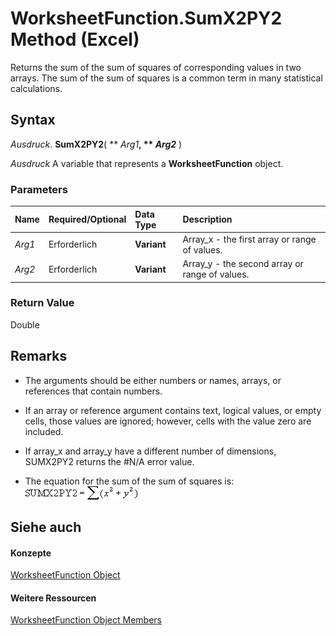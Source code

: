 
# WorksheetFunction.SumX2PY2 Method (Excel)

Returns the sum of the sum of squares of corresponding values in two arrays. The sum of the sum of squares is a common term in many statistical calculations.


## Syntax

 _Ausdruck_. **SumX2PY2**( ** _Arg1_**, ** _Arg2_** )

 _Ausdruck_ A variable that represents a **WorksheetFunction** object.


### Parameters



|**Name**|**Required/Optional**|**Data Type**|**Description**|
|:-----|:-----|:-----|:-----|
| _Arg1_|Erforderlich|**Variant**|Array_x - the first array or range of values.|
| _Arg2_|Erforderlich|**Variant**|Array_y - the second array or range of values.|

### Return Value

Double


## Remarks




- The arguments should be either numbers or names, arrays, or references that contain numbers.
    
- If an array or reference argument contains text, logical values, or empty cells, those values are ignored; however, cells with the value zero are included.
    
- If array_x and array_y have a different number of dimensions, SUMX2PY2 returns the #N/A error value.
    
- The equation for the sum of the sum of squares is:
![](images/awfsmx2p_ZA06051244.gif)


    

## Siehe auch


#### Konzepte


[WorksheetFunction Object](7b1d5639-363d-632c-2cf0-2232562646b6.md)
#### Weitere Ressourcen


[WorksheetFunction Object Members](http://msdn.microsoft.com/library/6811ca87-4b53-0bff-88c9-30bf7497879a%28Office.15%29.aspx)